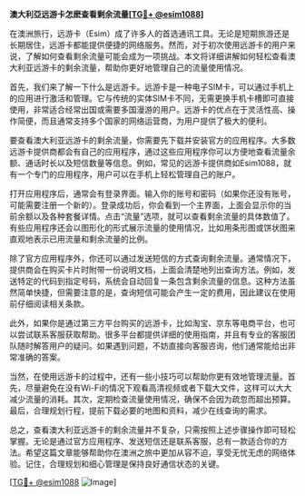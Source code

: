 **澳大利亞远游卡怎麽查看剩余流量[[TG💪+ @esim1088](https://t.me/s/esim1088)]**

在澳洲旅行，远游卡（Esim）成了许多人的首选通讯工具。无论是短期旅游还是长期居住，远游卡都能提供便捷的网络服务。然而，对于初次使用远游卡的用户来说，了解如何查看剩余流量可能会成为一项挑战。本文将详细讲解如何轻松查看澳大利亚远游卡的剩余流量，帮助你更好地管理自己的流量使用情况。

首先，我们来了解一下什么是远游卡。远游卡是一种电子SIM卡，可以通过手机上的应用进行激活和管理。它与传统的实体SIM卡不同，无需更换手机卡槽即可直接使用，非常适合经常出国或需要多国漫游的用户。远游卡的优点在于灵活性高、操作简便，而且通常支持多个国家的网络运营商，为用户提供了极大的便利。

要查看澳大利亚远游卡的剩余流量，你需要先下载并安装官方的应用程序。大多数远游卡提供商都会有自己的应用程序，通过这些应用程序你可以方便地查看流量余额、通话时长以及短信数量等信息。例如，常见的远游卡提供商如Esim1088，就有一个专门的应用程序，用户可以在手机上轻松管理自己的账户。

打开应用程序后，通常会有登录界面。输入你的账号和密码（如果你还没有账号，可能需要注册一个新的）。登录成功后，你会看到一个主界面，上面会显示你的当前余额以及各种套餐详情。点击“流量”选项，就可以查看剩余流量的具体数值了。有些应用程序还会以图形化的形式展示流量的使用情况，比如用条形图或饼状图来直观地表示已用流量和剩余流量的比例。

除了官方应用程序外，你还可以通过发送短信的方式查询剩余流量。通常情况下，提供商会在购买卡片时附带一份说明文档，上面会清楚地列出查询方法。例如，发送特定的代码到指定号码，系统会自动回复一条包含剩余流量的信息。这种方法虽然简单快捷，但需要注意的是，查询短信可能会产生一定的费用，因此建议在使用前仔细阅读相关条款。

此外，如果你是通过第三方平台购买的远游卡，比如淘宝、京东等电商平台，也可以尝试联系客服获取帮助。很多平台都提供详细的使用指南，并且有专业的客服团队随时解答用户的疑问。如果遇到问题，不妨直接向客服咨询，他们通常能给出非常准确的答案。

当然，在使用远游卡的过程中，还有一些小技巧可以帮助你更有效地管理流量。首先，尽量避免在没有Wi-Fi的情况下观看高清视频或者下载大文件，这样可以大大减少流量的消耗。其次，定期检查流量使用情况，确保不会因为疏忽而超出预算。最后，合理规划行程，提前下载必要的地图和资料，减少在线查询的需求。

总之，查看澳大利亚远游卡的剩余流量并不复杂，只需按照上述步骤操作即可轻松掌握。无论是通过官方应用程序、发送短信还是联系客服，总有一款适合你的方法。希望这篇文章能够帮助你在澳洲之旅中更加从容不迫，享受无忧无虑的网络体验。记住，合理规划和细心管理是保持良好通信状态的关键。

[[TG💪+ @esim1088](https://t.me/s/esim1088) ![Image](https://i.postimg.cc/4NQfJmqS/Snipaste-2025-05-13-00-14-12.png)]